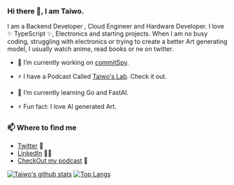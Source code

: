 ### Hi there 👋, I am Taiwo.
I am a Backend Developer , Cloud Engineer and Hardware Developer. I love ✨ TypeScript ✨, Electronics and starting projects. When I am no busy coding, struggling with electronics or trying to create a better Art generating model, I usually watch anime, read books or ne on twitter.




- 🔭 I’m currently working on [commitSpy](https://commitspy.netlify.app).

- ⚡ I have a Podcast Called [Taiwo's Lab](https://podcasts.google.com/feed/aHR0cHM6Ly9hbmNob3IuZm0vcy8yYjRkNDkzNC9wb2RjYXN0L3Jzcw==). Check it out.

- 🌱 I’m currently learning Go and FastAI.

- ⚡ Fun fact: I love AI generated Art.

### 📫 Where to find me
- [Twitter](https://twitter.com/hw_kage) 🐤
- [LinkedIn](https://www.linkedin.com/in/yusuf-hassan/) 👨💼
- [CheckOut my podcast](https://podcasts.google.com/feed/aHR0cHM6Ly9hbmNob3IuZm0vcy8yYjRkNDkzNC9wb2RjYXN0L3Jzcw==) 💌

[![Taiwo's github stats](https://github-readme-stats.vercel.app/api?username=teezzan&theme=radical)](https://github.com/anuraghazra/github-readme-stats)
[![Top Langs](https://github-readme-stats.vercel.app/api/top-langs/?username=anuraghazra&layout=compact&theme=radical)](https://github.com/anuraghazra/github-readme-stats)



